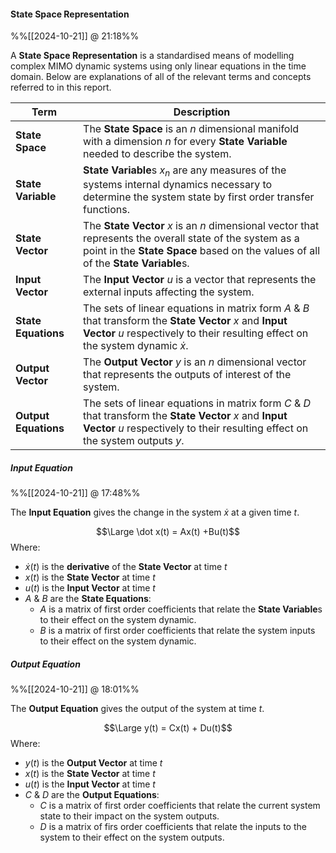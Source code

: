 
#### State Space Representation
%%[[2024-10-21]] @ 21:18%%

A **State Space Representation** is a standardised means of modelling complex MIMO dynamic systems using only linear equations in the time domain.
Below are explanations of all of the relevant terms and concepts referred to in this report.

| Term                 | Description                                                                                                                                                                                    |
| -------------------- | ---------------------------------------------------------------------------------------------------------------------------------------------------------------------------------------------- |
| **State Space**      | The **State Space** is an $n$ dimensional manifold with a dimension $n$ for every **State Variable** needed to describe the system.                                                            |
| **State Variable**   | **State Variable**s $x_{n}$ are any measures of the systems internal dynamics necessary to determine the system state by first order transfer functions.                                       |
| **State Vector**     | The **State Vector** $x$ is an $n$ dimensional vector that represents the overall state of the system as a point in the **State Space** based on the values of all of the **State Variable**s. |
| **Input Vector**     | The **Input Vector** $u$ is a vector that represents the external inputs affecting the system.                                                                                                 |
| **State Equations**  | The sets of linear equations in matrix form $A$ & $B$ that transform the **State Vector** $x$ and **Input Vector** $u$ respectively to their resulting effect on the system dynamic $\dot x$.  |
| **Output Vector**    | The **Output Vector** $y$ is an $n$ dimensional vector that represents the outputs of interest of the system.                                                                                  |
| **Output Equations** | The sets of linear equations in matrix form $C$ & $D$ that transform the **State Vector** $x$ and **Input Vector** $u$ respectively to their resulting effect on the system outputs $y$.       |

##### Input Equation
%%[[2024-10-21]] @ 17:48%%

The **Input Equation** gives the change in the system $\dot x$ at a given time $t$.

$$\Large \dot x(t) = Ax(t) +Bu(t)$$
Where:
- $\dot x(t)$ is the **derivative** of the **State Vector** at time $t$
- $x(t)$ is the **State Vector** at time $t$
- $u(t)$ is the **Input Vector** at time $t$
- $A$ & $B$ are the **State Equations**:
	- $A$ is a matrix of first order coefficients that relate the **State Variable**s to their effect on the system dynamic.
	- $B$ is a matrix of first order coefficients that relate the system inputs to their effect on the system dynamic.

##### Output Equation
%%[[2024-10-21]] @ 18:01%%

The **Output Equation** gives the output of the system at time $t$.

$$\Large y(t) = Cx(t) + Du(t)$$
Where:
- $y(t)$ is the **Output Vector** at time $t$
- $x(t)$ is the **State Vector** at time $t$
- $u(t)$ is the **Input Vector** at time $t$
- $C$ & $D$ are the **Output Equations**:
	- $C$ is a matrix of first order coefficients that relate the current system state to their impact on the system outputs.
	- $D$ is a matrix of firs order coefficients that relate the inputs to the system to their effect on the system outputs.
